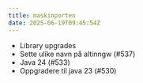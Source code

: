 ```yaml
---
title: maskinporten
date: 2025-06-19T09:45:54Z
---
```

- Library upgrades
- Sette ulike navn på altinngw (#537)
- Java 24 (#533)
- Oppgradere til java 23 (#530)

